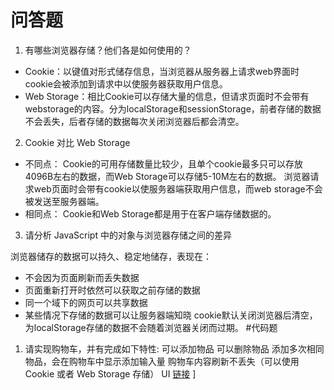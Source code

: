 # 问答题

1. 有哪些浏览器存储？他们各是如何使用的？

 * Cookie：以键值对形式储存信息，当浏览器从服务器上请求web界面时cookie会被添加到请求中以使服务器获取用户信息。
 * Web Storage：相比Cookie可以存储大量的信息，但请求页面时不会带有webstorage的内容。分为localStorage和sessionStorage，前者存储的数据不会丢失，后者存储的数据每次关闭浏览器后都会清空。

2. Cookie 对比 Web Storage 

* 不同点：
Cookie的可用存储数量比较少，且单个cookie最多只可以存放4096B左右的数据，而Web Storage可以存储5-10M左右的数据。
浏览器请求web页面时会带有cookie以使服务器端获取用户信息，而web storage不会被发送至服务器端。
* 相同点：
Cookie和Web Storage都是用于在客户端存储数据的。
3. 请分析 JavaScript 中的对象与浏览器存储之间的差异

浏览器储存的数据可以持久、稳定地储存，表现在：
* 不会因为页面刷新而丢失数据
* 页面重新打开时依然可以获取之前存储的数据
* 同一个域下的网页可以共享数据
* 某些情况下存储的数据可以让服务器端知晓
cookie默认关闭浏览器后清空，为localStorage存储的数据不会随着浏览器关闭而过期。
#代码题

1. 请实现购物车，并有完成如下特性:
可以添加物品
可以删除物品
添加多次相同物品，会在购物车中显示添加输入量
购物车内容刷新不丢失（可以使用 Cookie 或者 Web Storage 存储）
UI 
[链接](https://github.com/AimeeYou/mfs-homework/blob/master/40-shopping.html)
]